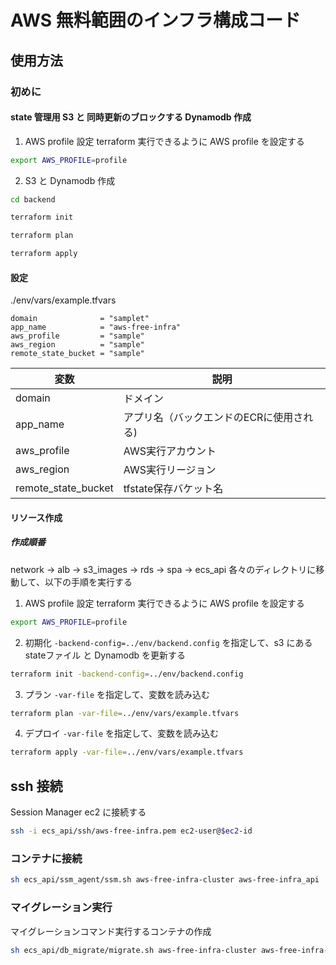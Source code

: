 # AWS 無料範囲のインフラ構成コード

## 使用方法

### 初めに

#### state 管理用 S3 と 同時更新のブロックする Dynamodb 作成
1. AWS profile 設定
terraform 実行できるように AWS profile を設定する
```sh
export AWS_PROFILE=profile
```
2. S3 と Dynamodb 作成
```sh
cd backend

terraform init

terraform plan

terraform apply
```

#### 設定
./env/vars/example.tfvars
```
domain              = "samplet"
app_name            = "aws-free-infra"
aws_profile         = "sample"
aws_region          = "sample"
remote_state_bucket = "sample"
```
|変数|説明|
-|-
domain|ドメイン
app_name |アプリ名（バックエンドのECRに使用される)
aws_profile | AWS実行アカウント
aws_region | AWS実行リージョン
remote_state_bucket | tfstate保存バケット名

#### リソース作成
##### 作成順番
network → alb → s3_images → rds → spa → ecs_api
各々のディレクトリに移動して、以下の手順を実行する

1. AWS profile 設定
terraform 実行できるように AWS profile を設定する
```sh
export AWS_PROFILE=profile
```

2. 初期化
`-backend-config=../env/backend.config` を指定して、s3 にある stateファイル と Dynamodb を更新する
```sh
terraform init -backend-config=../env/backend.config
```

3. プラン
`-var-file` を指定して、変数を読み込む
```sh
terraform plan -var-file=../env/vars/example.tfvars
```

4. デプロイ
`-var-file` を指定して、変数を読み込む
```sh
terraform apply -var-file=../env/vars/example.tfvars
```

## ssh 接続
Session Manager ec2 に接続する
```sh
ssh -i ecs_api/ssh/aws-free-infra.pem ec2-user@$ec2-id
```

### コンテナに接続
```sh
sh ecs_api/ssm_agent/ssm.sh aws-free-infra-cluster aws-free-infra_api
```

### マイグレーション実行
マイグレーションコマンド実行するコンテナの作成
```sh
sh ecs_api/db_migrate/migrate.sh aws-free-infra-cluster aws-free-infra-service aws-free-infra_task aws-free-infra
```

